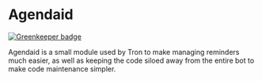 # Agendaid

[![Greenkeeper badge](https://badges.greenkeeper.io/HF-Solutions/Agendaid.svg)](https://greenkeeper.io/)

Agendaid is a small module used by Tron to make managing reminders much easier,
as well as keeping the code siloed away from the entire bot to make code
maintenance simpler.
